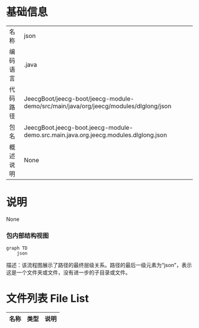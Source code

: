 # 基础信息

|      |      |
|------|------|
| 名称 | json |
| 编码语言 | .java |
| 代码路径 | JeecgBoot/jeecg-boot/jeecg-module-demo/src/main/java/org/jeecg/modules/dlglong/json |
| 包名 | JeecgBoot.jeecg-boot.jeecg-module-demo.src.main.java.org.jeecg.modules.dlglong.json |
| 概述说明 | None |

# 说明

None


### 包内部结构视图

```mermaid
graph TD
    json
```

描述：该流程图展示了路径的最终层级关系。路径的最后一级元素为“json”，表示这是一个文件夹或文件，没有进一步的子目录或文件。

# 文件列表 File List

| 名称   | 类型  | 说明 |
|-------|------|-------------|


